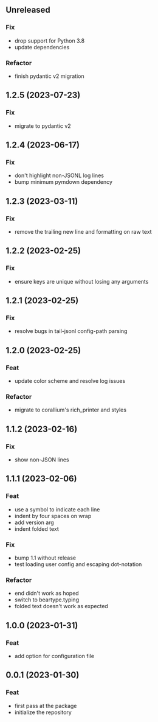 ## Unreleased

### Fix

- drop support for Python 3.8
- update dependencies

### Refactor

- finish pydantic v2 migration

## 1.2.5 (2023-07-23)

### Fix

- migrate to pydantic v2

## 1.2.4 (2023-06-17)

### Fix

- don't highlight non-JSONL log lines
- bump minimum pymdown dependency

## 1.2.3 (2023-03-11)

### Fix

- remove the trailing new line and formatting on raw text

## 1.2.2 (2023-02-25)

### Fix

- ensure keys are unique without losing any arguments

## 1.2.1 (2023-02-25)

### Fix

- resolve bugs in tail-jsonl config-path parsing

## 1.2.0 (2023-02-25)

### Feat

- update color scheme and resolve log issues

### Refactor

- migrate to corallium's rich_printer and styles

## 1.1.2 (2023-02-16)

### Fix

- show non-JSON lines

## 1.1.1 (2023-02-06)

### Feat

- use a symbol to indicate each line
- indent by four spaces on wrap
- add version arg
- indent folded text

### Fix

- bump 1.1 without release
- test loading user config and escaping dot-notation

### Refactor

- end didn't work as hoped
- switch to beartype.typing
- folded text doesn't work as expected

## 1.0.0 (2023-01-31)

### Feat

- add option for configuration file

## 0.0.1 (2023-01-30)

### Feat

- first pass at the package
- initialize the repository
